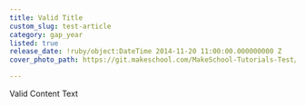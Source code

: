 ```yaml
---
title: Valid Title
custom_slug: test-article
category: gap_year
listed: true
release_date: !ruby/object:DateTime 2014-11-20 11:00:00.000000000 Z
cover_photo_path: https://git.makeschool.com/MakeSchool-Tutorials-Test/News_Tests/c309d05cd74354fd633608a3d27171286e317205//5e1fc7a6-f271-4923-bdec-5c697445a00b/cover_photo.jpeg

---
```

Valid Content Text